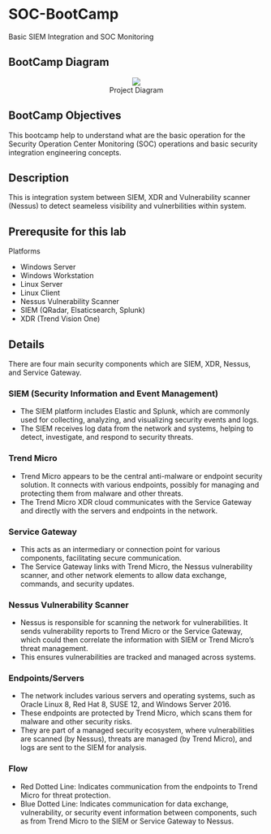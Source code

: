 # SOC-BootCamp
Basic SIEM Integration and SOC Monitoring

##  BootCamp Diagram

<p align="center"><img src="https://github.com/user-attachments/assets/83b4c3dd-c981-4659-a263-3db610e08e15"><br> Project Diagram</p>


##  BootCamp Objectives
This bootcamp help to understand what are the basic operation for the Security Operation Center Monitoring (SOC) operations and basic security integration engineering concepts.


##  Description

This is integration system between SIEM, XDR and Vulnerability scanner (Nessus) to detect seameless visibility and vulnerbilities within system.


##  Prerequsite for this lab

Platforms 
- Windows Server
- Windows Workstation
- Linux Server
- Linux Client
- Nessus Vulnerability Scanner
- SIEM (QRadar, Elsaticsearch, Splunk)
- XDR (Trend Vision One)


##  Details

There are four main security components which are SIEM, XDR, Nessus, and Service Gateway. 


###  SIEM (Security Information and Event Management)

- The SIEM platform includes Elastic and Splunk, which are commonly used for collecting, analyzing, and visualizing security events and logs.
- The SIEM receives log data from the network and systems, helping to detect, investigate, and respond to security threats.

###  Trend Micro

- Trend Micro appears to be the central anti-malware or endpoint security solution. It connects with various endpoints, possibly for managing and protecting them from malware and other threats.
- The Trend Micro XDR cloud communicates with the Service Gateway and directly with the servers and endpoints in the network.


###  Service Gateway

- This acts as an intermediary or connection point for various components, facilitating secure communication.
- The Service Gateway links with Trend Micro, the Nessus vulnerability scanner, and other network elements to allow data exchange, commands, and security updates.


###  Nessus Vulnerability Scanner

- Nessus is responsible for scanning the network for vulnerabilities. It sends vulnerability reports to Trend Micro or the Service Gateway, which could then correlate the information with SIEM or Trend Micro’s threat management.
- This ensures vulnerabilities are tracked and managed across systems.


###  Endpoints/Servers

- The network includes various servers and operating systems, such as Oracle Linux 8, Red Hat 8, SUSE 12, and Windows Server 2016.
- These endpoints are protected by Trend Micro, which scans them for malware and other security risks.
- They are part of a managed security ecosystem, where vulnerabilities are scanned (by Nessus), threats are managed (by Trend Micro), and logs are sent to the SIEM for analysis.


###  Flow

- Red Dotted Line: Indicates communication from the endpoints to Trend Micro for threat protection.
- Blue Dotted Line: Indicates communication for data exchange, vulnerability, or security event information between components, such as from Trend Micro to the SIEM or Service Gateway to Nessus.
